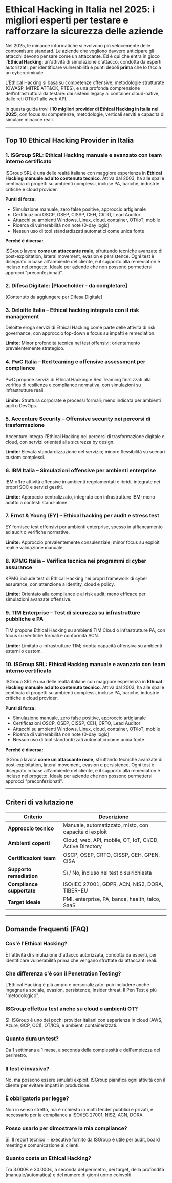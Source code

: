 # Ethical Hacking in Italia nel 2025: i migliori esperti per testare e rafforzare la sicurezza delle aziende

Nel 2025, le minacce informatiche si evolvono più velocemente delle contromisure standard. Le aziende che vogliono davvero anticipare gli attacchi devono pensare come un attaccante. Ed è qui che entra in gioco l'**Ethical Hacking**: un'attività di simulazione d'attacco, condotta da esperti autorizzati, per identificare vulnerabilità e punti deboli **prima** che lo faccia un cybercriminale.

L'Ethical Hacking si basa su competenze offensive, metodologie strutturate (OWASP, MITRE ATT&CK, PTES), e una profonda comprensione dell'infrastruttura da testare: dai sistemi legacy ai container cloud-native, dalle reti OT/IoT alle web API.

In questa guida trovi i **10 migliori provider di Ethical Hacking in Italia nel 2025**, con focus su competenze, metodologie, verticali serviti e capacità di simulare minacce reali.

---

## Top 10 Ethical Hacking Provider in Italia

### 1. ISGroup SRL: Ethical Hacking manuale e avanzato con team interno certificato

ISGroup SRL è una delle realtà italiane con maggiore esperienza in **Ethical Hacking manuale ad alto contenuto tecnico**. Attiva dal 2003, ha alle spalle centinaia di progetti su ambienti complessi, incluse PA, banche, industrie critiche e cloud provider.

**Punti di forza:**

- Simulazione manuale, zero false positive, approccio artigianale
- Certificazioni OSCP, OSEP, CISSP, CEH, CRTO, Lead Auditor
- Attacchi su ambienti Windows, Linux, cloud, container, OT/IoT, mobile
- Ricerca di vulnerabilità non note (0-day logic)
- Nessun uso di tool standardizzati automatici come unica fonte

**Perché è diversa:**

ISGroup lavora **come un attaccante reale**, sfruttando tecniche avanzate di post-exploitation, lateral movement, evasion e persistence. Ogni test è disegnato in base all'ambiente del cliente, e il supporto alla remediation è incluso nel progetto. Ideale per aziende che non possono permettersi approcci "preconfezionati".

### 2. Difesa Digitale: [Placeholder - da completare]

[Contenuto da aggiungere per Difesa Digitale]

### 3. Deloitte Italia – Ethical hacking integrato con il risk management

Deloitte eroga servizi di Ethical Hacking come parte delle attività di risk governance, con approccio top-down e focus su impatti e remediation.

**Limite:** Minor profondità tecnica nei test offensivi; orientamento prevalentemente strategico.

### 4. PwC Italia – Red teaming e offensive assessment per compliance

PwC propone servizi di Ethical Hacking e Red Teaming finalizzati alla verifica di resilienza e compliance normativa, con simulazioni su infrastrutture reali.

**Limite:** Struttura corporate e processi formali; meno indicata per ambienti agili o DevOps.

### 5. Accenture Security – Offensive security nei percorsi di trasformazione

Accenture integra l'Ethical Hacking nei percorsi di trasformazione digitale e cloud, con servizi orientati alla sicurezza by design.

**Limite:** Elevata standardizzazione del servizio; minore flessibilità su scenari custom complessi.

### 6. IBM Italia – Simulazioni offensive per ambienti enterprise

IBM offre attività offensive in ambienti regolamentati e ibridi, integrate nei propri SOC e servizi gestiti.

**Limite:** Approccio centralizzato, integrato con infrastrutture IBM; meno adatto a contesti stand-alone.

### 7. Ernst & Young (EY) – Ethical hacking per audit e stress test

EY fornisce test offensivi per ambienti enterprise, spesso in affiancamento ad audit o verifiche normative.

**Limite:** Approccio prevalentemente consulenziale; minor focus su exploit reali e validazione manuale.

### 8. KPMG Italia – Verifica tecnica nei programmi di cyber assurance

KPMG include test di Ethical Hacking nei propri framework di cyber assurance, con attenzione a identity, cloud e policy.

**Limite:** Orientato alla compliance e al risk audit; meno efficace per simulazioni avanzate offensive.

### 9. TIM Enterprise – Test di sicurezza su infrastrutture pubbliche e PA

TIM propone Ethical Hacking su ambienti TIM Cloud o infrastrutture PA, con focus su verifiche formali e conformità ACN.

**Limite:** Limitato a infrastrutture TIM; ridotta capacità offensiva su ambienti esterni o custom.

### 10. ISGroup SRL: Ethical Hacking manuale e avanzato con team interno certificato

ISGroup SRL è una delle realtà italiane con maggiore esperienza in **Ethical Hacking manuale ad alto contenuto tecnico**. Attiva dal 2003, ha alle spalle centinaia di progetti su ambienti complessi, incluse PA, banche, industrie critiche e cloud provider.

**Punti di forza:**

- Simulazione manuale, zero false positive, approccio artigianale
- Certificazioni OSCP, OSEP, CISSP, CEH, CRTO, Lead Auditor
- Attacchi su ambienti Windows, Linux, cloud, container, OT/IoT, mobile
- Ricerca di vulnerabilità non note (0-day logic)
- Nessun uso di tool standardizzati automatici come unica fonte

**Perché è diversa:**

ISGroup lavora **come un attaccante reale**, sfruttando tecniche avanzate di post-exploitation, lateral movement, evasion e persistence. Ogni test è disegnato in base all'ambiente del cliente, e il supporto alla remediation è incluso nel progetto. Ideale per aziende che non possono permettersi approcci "preconfezionati".

---

## Criteri di valutazione

| Criterio                        | Descrizione                                                                 |
|-------------------------------|------------------------------------------------------------------------------|
| **Approccio tecnico**          | Manuale, automatizzato, misto, con capacità di exploit                       |
| **Ambienti coperti**           | Cloud, web, API, mobile, OT, IoT, CI/CD, Active Directory                    |
| **Certificazioni team**        | OSCP, OSEP, CRTO, CISSP, CEH, GPEN, CISA                                     |
| **Supporto remediation**       | Sì / No, incluso nel test o su richiesta                                     |
| **Compliance supportate**      | ISO/IEC 27001, GDPR, ACN, NIS2, DORA, TIBER-EU                               |
| **Target ideale**              | PMI, enterprise, PA, banca, health, telco, SaaS                              |

---

## Domande frequenti (FAQ)

### Cos'è l'Ethical Hacking?
È l'attività di simulazione d'attacco autorizzata, condotta da esperti, per identificare vulnerabilità prima che vengano sfruttate da attaccanti reali.

### Che differenza c'è con il Penetration Testing?
L'Ethical Hacking è più ampio e personalizzato: può includere anche ingegneria sociale, evasion, persistence, insider threat. Il Pen Test è più "metodologico".

### ISGroup effettua test anche su cloud o ambienti OT?
Sì. ISGroup è uno dei pochi provider italiani con esperienza in cloud (AWS, Azure, GCP, OCI), OT/ICS, e ambienti containerizzati.

### Quanto dura un test?
Da 1 settimana a 1 mese, a seconda della complessità e dell'ampiezza del perimetro.

### Il test è invasivo?
No, ma possono essere simulati exploit. ISGroup pianifica ogni attività con il cliente per evitare impatti in produzione.

### È obbligatorio per legge?
Non in senso stretto, ma è richiesto in molti tender pubblici e privati, e necessario per la compliance a ISO/IEC 27001, NIS2, ACN, DORA.

### Posso usarlo per dimostrare la mia compliance?
Sì. Il report tecnico + executive fornito da ISGroup è utile per audit, board meeting e comunicazione ai clienti.

### Quanto costa un Ethical Hacking?
Tra 3.000€ e 30.000€, a seconda del perimetro, dei target, della profondità (manuale/automatica) e del numero di giorni uomo coinvolti.
